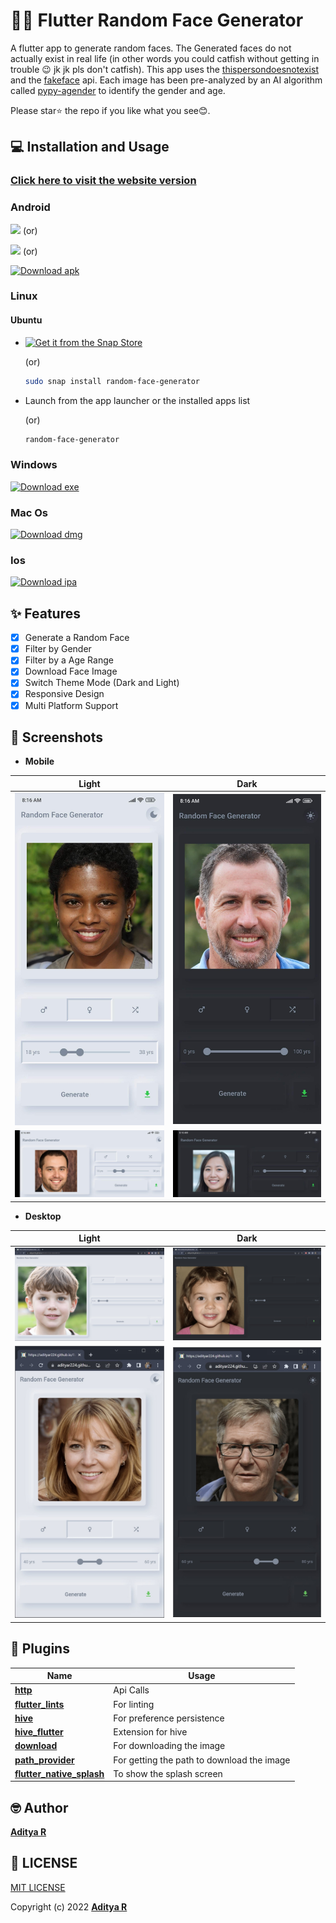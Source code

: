 # 👨👩 Flutter Random Face Generator

A flutter app to generate random faces. The Generated faces do not actually exist in real life (in other words you could catfish without getting in trouble 😉 jk jk pls don't catfish). This app uses the [thispersondoesnotexist](https://thispersondoesnotexist.com/) and the [fakeface](https://hankhank10.github.io/fakeface/) api.
Each image has been pre-analyzed by an AI algorithm called [pypy-agender](https://github.com/aristofun/py-agender) to identify the gender and age.

Please star⭐ the repo if you like what you see😊.

## 💻 Installation and Usage

### [Click here to visit the website version](https://adeeteya.github.io/Random-Face-Generator/#/)

### Android

[<img src="https://play.google.com/intl/en_us/badges/static/images/badges/en_badge_web_generic.png" width="250">](https://play.google.com/store/apps/details?id=com.aditya.random_face_generator&pcampaignid=pcampaignidMKT-Other-global-all-co-prtnr-py-PartBadge-Mar2515-1)
 (or)

 [<img src="https://images-na.ssl-images-amazon.com/images/G/01/mobile-apps/devportal2/res/images/amazon-appstore-badge-english-black.png" width="250">](https://www.amazon.com/gp/product/B09ZBGJR9G)
 (or)

 [![Download apk](https://img.shields.io/badge/Download-apk-green)](https://github.com/adeeteya/Random-Face-Generator/releases/download/3.0.0/RFG-Android-3.0.0.apk)

### Linux

#### Ubuntu
- [![Get it from the Snap Store](https://snapcraft.io/static/images/badges/en/snap-store-black.svg)](https://snapcraft.io/random-face-generator)

  (or)

    ```bash 
    sudo snap install random-face-generator
    ```

- Launch from the app launcher or the installed apps list

  (or)

  ```bash
  random-face-generator
  ```

### Windows
[![Download exe](https://img.shields.io/badge/Download-exe-blue)](https://github.com/adeeteya/Random-Face-Generator/releases/download/3.0.0/RFG-Windows-3.0.0.exe)

### Mac Os
[![Download dmg](https://img.shields.io/badge/Download-dmg-lightgrey)](https://github.com/adeeteya/Random-Face-Generator/releases/download/2.1.0/RFG-Macos-2.1.0.dmg)

### Ios
[![Download ipa](https://img.shields.io/badge/Download-ipa-yellow)](https://github.com/adeeteya/Random-Face-Generator/releases/download/2.1.0/RFG-Ios-2.1.0.ipa)

## ✨ Features

- [x] Generate a Random Face
- [x] Filter by Gender
- [x] Filter by a Age Range
- [x] Download Face Image
- [x] Switch Theme Mode (Dark and Light)
- [x] Responsive Design
- [x] Multi Platform Support

## 📸 Screenshots

- **Mobile**

| Light | Dark |
| - | - |
| <img src="screenshots/mobile-portrait-light.jpg"> | <img src="screenshots/mobile-portrait-dark.jpg"> |
| <img src="screenshots/mobile-landscape-light.jpg"> | <img src="screenshots/mobile-landscape-dark.jpg"> |

- **Desktop**

| Light | Dark |
| - | - |
| <img src="screenshots/web-expanded-light.jpg"> | <img src="screenshots/web-expanded-dark.jpg"> |
| <img src="screenshots/web-mobileview-light.jpg"> | <img src="screenshots/web-mobileview-dark.jpg"> |

## 🔌 Plugins

| Name | Usage |
| - | - |
| [**http**](https://pub.dev/packages/http) | Api Calls |
| [**flutter_lints**](https://pub.dev/packages/flutter_lints) | For linting |
| [**hive**](https://pub.dev/packages/hive) | For preference persistence |
| [**hive_flutter**](https://pub.dev/packages/hive_flutter) | Extension for hive |
| [**download**](https://pub.dev/packages/download) | For downloading the image |
| [**path_provider**](https://pub.dev/packages/path_provider) | For getting the path to download the image |
| [**flutter_native_splash**](https://pub.dev/packages/flutter_native_splash) | To show the splash screen |

## 🤓 Author

**[Aditya R](https://github.com/adeeteya)**

## 🔖 LICENSE
[MIT LICENSE](https://github.com/adeeteya/Random-Face-Generator/blob/master/LICENSE)

Copyright (c) 2022
**[Aditya R](https://github.com/adeeteya)**